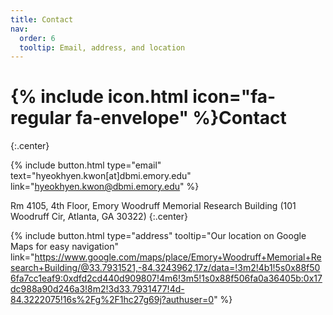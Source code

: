 ```yaml
---
title: Contact
nav:
  order: 6
  tooltip: Email, address, and location
---
```


# {% include icon.html icon="fa-regular fa-envelope" %}Contact
{:.center}


{%
  include button.html
  type="email"
  text="hyeokhyen.kwon[at]dbmi.emory.edu"
  link="hyeokhyen.kwon@dbmi.emory.edu"
%}

Rm 4105, 4th Floor, Emory Woodruff Memorial Research Building (101 Woodruff Cir, Atlanta, GA 30322)
{:.center}

{%
  include button.html
  type="address"
  tooltip="Our location on Google Maps for easy navigation"
  link="https://www.google.com/maps/place/Emory+Woodruff+Memorial+Research+Building/@33.7931521,-84.3243962,17z/data=!3m2!4b1!5s0x88f506fa7cc1eaf9:0xdfd2cd440d909807!4m6!3m5!1s0x88f506fa0a36405b:0x17dc988a90d246a3!8m2!3d33.7931477!4d-84.3222075!16s%2Fg%2F1hc27g69j?authuser=0"
%}